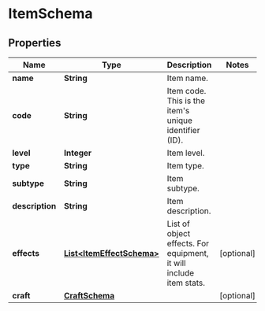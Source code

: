 

# ItemSchema


## Properties

| Name | Type | Description | Notes |
|------------ | ------------- | ------------- | -------------|
|**name** | **String** | Item name. |  |
|**code** | **String** | Item code. This is the item&#39;s unique identifier (ID). |  |
|**level** | **Integer** | Item level. |  |
|**type** | **String** | Item type. |  |
|**subtype** | **String** | Item subtype. |  |
|**description** | **String** | Item description. |  |
|**effects** | [**List&lt;ItemEffectSchema&gt;**](ItemEffectSchema.md) | List of object effects. For equipment, it will include item stats. |  [optional] |
|**craft** | [**CraftSchema**](CraftSchema.md) |  |  [optional] |




